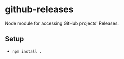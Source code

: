 # github-releases

Node module for accessing GitHub projects' Releases.

## Setup

* `npm install .`
